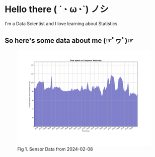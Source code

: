 
# Hello there ( ´◔ ω◔`) ノシ

I'm a Data Scientist and I love learning about Statistics.

## So here's some data about me (☞ﾟヮﾟ)☞

<figure>
  <picture>
    <source media="(prefers-color-scheme: dark)" srcset="Pi/readme/graphs/dark-plot-2024-02-08.png">
    <source media="(prefers-color-scheme: light)" srcset="Pi/readme/graphs/light-plot-2024-02-08.png">
    <img alt="Shows a black logo in light color mode and a white one in dark color mode." src="Pi/readme/graphs/light-plot-2024-02-08.png">
  </picture>
  <figcaption>Fig 1. Sensor Data from 2024-02-08</figcaption>
</figure>
